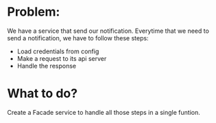 # Problem:
We have a service that send our notification. Everytime that we need to send a notification, we have to follow these steps:
- Load credentials from config
- Make a request to its api server
- Handle the response

# What to do?
Create a Facade service to handle all those steps in a single funtion.
